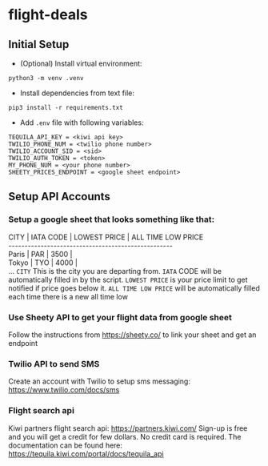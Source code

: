 # flight-deals

## Initial Setup
- (Optional) Install virtual environment:
```
python3 -m venv .venv
```
- Install dependencies from text file:
```
pip3 install -r requirements.txt
```
- Add ```.env``` file with following variables:
```
TEQUILA_API_KEY = <kiwi api key>
TWILIO_PHONE_NUM = <twilio phone number>
TWILIO_ACCOUNT_SID = <sid>
TWILIO_AUTH_TOKEN = <token>
MY_PHONE_NUM = <your phone number>
SHEETY_PRICES_ENDPOINT = <google sheet endpoint>
```

## Setup API Accounts
### Setup a google sheet that looks something like that:
CITY  | IATA CODE | LOWEST PRICE | ALL TIME LOW PRICE  
\---------------------------------------------------  
Paris | PAR       | 3500         |  
Tokyo | TYO       | 4000         |  
...
```CITY``` This is the city you are departing from.
```IATA``` CODE will be automatically filled in by the script.
```LOWEST PRICE``` is your price limit to get notified if price goes below it.
```ALL TIME LOW PRICE``` will be automatically filled each time there is a new all time low

### Use Sheety API to get your flight data from google sheet
Follow the instructions from https://sheety.co/ to link your sheet and get an endpoint

### Twilio API to send SMS
Create an account with Twilio to setup sms messaging: https://www.twilio.com/docs/sms

### Flight search api
Kiwi partners flight search api: https://partners.kiwi.com/
Sign-up is free and you will get a credit for few dollars. No credit card is required.
The documentation can be found here: https://tequila.kiwi.com/portal/docs/tequila_api
